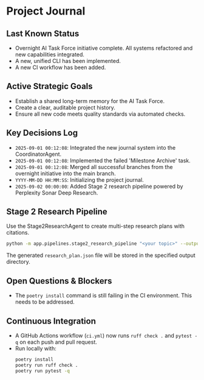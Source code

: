 # Project Journal

## Last Known Status
*   Overnight AI Task Force initiative complete. All systems refactored and new capabilities integrated.
*   A new, unified CLI has been implemented.
*   A new CI workflow has been added.

## Active Strategic Goals
- Establish a shared long-term memory for the AI Task Force.
- Create a clear, auditable project history.
- Ensure all new code meets quality standards via automated checks.

## Key Decisions Log
- `2025-09-01 00:12:08`: Integrated the new journal system into the CoordinatorAgent.
- `2025-09-01 00:12:08`: Implemented the failed 'Milestone Archive' task.
- `2025-09-01 00:12:08`: Merged all successful branches from the overnight initiative into the main branch.
- `YYYY-MM-DD HH:MM:SS`: Initializing the project journal.
- `2025-09-02 00:00:00`: Added Stage 2 research pipeline powered by Perplexity Sonar Deep Research.

## Stage 2 Research Pipeline
Use the Stage2ResearchAgent to create multi-step research plans with citations.

```bash
python -m app.pipelines.stage2_research_pipeline "<your topic>" --output stage2
```

The generated `research_plan.json` file will be stored in the specified output directory.

## Open Questions & Blockers
- The `poetry install` command is still failing in the CI environment. This needs to be addressed.

## Continuous Integration
- A GitHub Actions workflow (`ci.yml`) now runs `ruff check .` and `pytest -q` on each push and pull request.
- Run locally with:
  ```bash
  poetry install
  poetry run ruff check .
  poetry run pytest -q
  ```